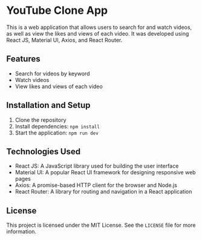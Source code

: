 # YouTube Clone App

This is a web application that allows users to search for and watch videos, as well as view the likes and views of each video. It was developed using React JS, Material UI, Axios, and React Router.

## Features

- Search for videos by keyword
- Watch videos
- View likes and views of each video

## Installation and Setup

1. Clone the repository
2. Install dependencies: `npm install`
3. Start the application: `npm run dev`

## Technologies Used

- React JS: A JavaScript library used for building the user interface
- Material UI: A popular React UI framework for designing responsive web pages
- Axios: A promise-based HTTP client for the browser and Node.js
- React Router: A library for routing and navigation in a React application


## License

This project is licensed under the MIT License. See the `LICENSE` file for more information.